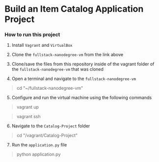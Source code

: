 # Build an Item Catalog Application Project

### How to run this project

1. Install `Vagrant` and `VirtualBox`

2. Clone the `fullstack-nanodegree-vm` from the link above

3. Clone/save the files from this repository inside of the vagrant folder of the `fullstack-nanodegree-vm` that was cloned

4. Open a terminal and navigate to the `fullstack-nanodegree-vm`

> cd "~/fullstack-nanodegree-vm"

5. Configure and run the virtual machine using the following commands

> vagrant up

> vagrant ssh

6. Navigate to the `Catalog-Project` folder

>cd "/vagrant/Catalog-Project"

7. Run the `application.py` file

> python application.py
